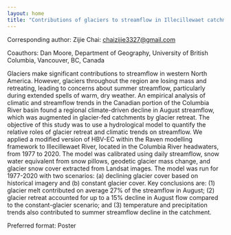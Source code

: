 ```yaml
---
layout: home
title: "Contributions of glaciers to streamflow in Illecillewaet catchment and how they have varied in response to climatic variability and glacier retreat"
---
```



Corresponding author: Zijie Chai: chaizijie3327@gmail.com

Coauthors: Dan Moore,
 Department of Geography, University of British Columbia, Vancouver, BC, Canada 

Glaciers make significant contributions to streamflow in western North America. However, glaciers throughout the region are losing mass and retreating, leading to concerns about summer streamflow, particularly during extended spells of warm, dry weather. An empirical analysis of climatic and streamflow trends in the Canadian portion of the Columbia River basin found a regional climate-driven decline in August streamflow, which was augmented in glacier-fed catchments by glacier retreat. The objective of this study was to use a hydrological model to quantify the relative roles of glacier retreat and climatic trends on streamflow. We applied a modified version of HBV-EC within the Raven modelling framework to Illecillewaet River, located in the Columbia River headwaters, from 1977 to 2020. The model was calibrated using daily streamflow, snow water equivalent from snow pillows, geodetic glacier mass change, and glacier snow cover extracted from Landsat images. The model was run for 1977-2020 with two scenarios: (a) declining glacier cover based on historical imagery and (b) constant glacier cover. Key conclusions are: (1) glacier melt contributed on average 27% of the streamflow in August; (2) glacier retreat accounted for up to a 15% decline in August flow compared to the constant-glacier scenario; and (3) temperature and precipitation trends also contributed to summer streamflow decline in the catchment.

Preferred format: Poster
